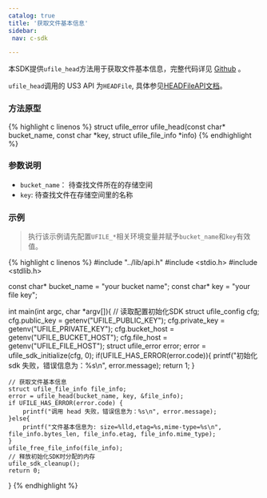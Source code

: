 ```yaml
---
catalog: true 
title: '获取文件基本信息'
sidebar:
 nav: c-sdk

---
```




本SDK提供`ufile_head`方法用于获取文件基本信息，完整代码详见 [Github](https://github.com/ufilesdk-dev/ufile-csdk/blob/master/lib/ufile_head.c) 。

`ufile_head`调用的 US3 API 为`HEADFile`, 具体参见[HEADFileAPI文档](https://docs.ucloud.cn/api/ufile-api/head_file)。

### 方法原型

{% highlight c linenos %}
struct ufile_error ufile_head(const char* bucket_name, const char *key, struct ufile_file_info *info)
{% endhighlight %}

### 参数说明

- `bucket_name`： 待查找文件所在的存储空间
- `key`: 待查找文件在存储空间里的名称

### 示例

> 执行该示例请先配置`UFILE_*`相关环境变量并赋予`bucket_name`和`key`有效值。

<div class="copyable" markdown="1">

{% highlight c linenos %}
#include "../lib/api.h"
#include <stdio.h>
#include <stdlib.h>

const char* bucket_name = "your bucket name";
const char* key = "your file key";

int main(int argc, char *argv[]){
     // 读取配置初始化SDK
    struct ufile_config cfg;
    cfg.public_key = getenv("UFILE_PUBLIC_KEY");
    cfg.private_key = getenv("UFILE_PRIVATE_KEY");
    cfg.bucket_host = getenv("UFILE_BUCKET_HOST");
    cfg.file_host = getenv("UFILE_FILE_HOST");
    struct ufile_error error;
    error = ufile_sdk_initialize(cfg, 0);
    if(UFILE_HAS_ERROR(error.code)){
        printf("初始化 sdk 失败，错误信息为：%s\n", error.message);
        return 1;
    }

    // 获取文件基本信息
    struct ufile_file_info file_info;
    error = ufile_head(bucket_name, key, &file_info);
    if UFILE_HAS_ERROR(error.code) {
        printf("调用 head 失败，错误信息为：%s\n", error.message);
    }else{
        printf("文件基本信息为: size=%lld,etag=%s,mime-type=%s\n", file_info.bytes_len, file_info.etag, file_info.mime_type);
    }
    ufile_free_file_info(file_info);
    // 释放初始化SDK时分配的内存
    ufile_sdk_cleanup();
    return 0;
}
{% endhighlight %}
</div>

